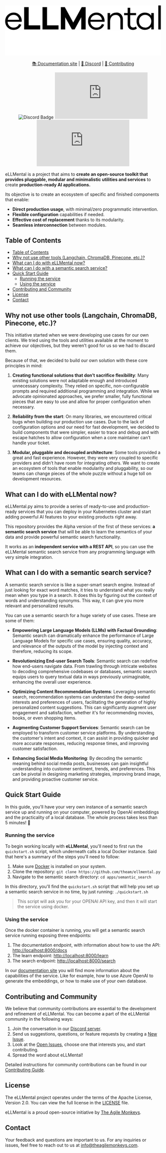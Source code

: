 ![eLLMental](website/static/img/logoellmental.png#gh-light-mode-only)
![eLLMental](website/static/img/ellemental%20white.png#gh-dark-mode-only)

<div align="center">

[📚 Documentation site](https://python.ellmental.com) | [💬 Discord](https://discord.gg/34cBbvjjAx) | [🤝 Contributing](./CONTRIBUTING.md)

</div>

<div align="center">

![Discord Badge](https://img.shields.io/discord/1130503844024029294)
![License Badge](https://img.shields.io/github/license/theam/ellmental.py)
![GitHub issues Badge](https://img.shields.io/github/issues/theam/ellmental.py)

</div>

eLLMental is a project that aims to **create an open-source toolkit that provides pluggable, modular and minimalistic utilities and services** to create **production-ready AI applications.**

Its objective is to create an ecosystem of specific and finished components that enable:

- **Direct production usage**, with minimal/zero programmatic intervention.
- **Flexible configuration** capabilities if needed.
- **Effective cost of replacement** thanks to its modularity.
- **Seamless interconnection** between modules.

## Table of Contents

- [Table of Contents](#table-of-contents)
- [Why not use other tools (Langchain, ChromaDB, Pinecone, etc.)?](#why-not-use-other-tools-langchain-chromadb-pinecone-etc)
- [What can I do with eLLMental now?](#what-can-i-do-with-ellmental-now)
- [What can I do with a semantic search service?](#what-can-i-do-with-a-semantic-search-service)
- [Quick Start Guide](#quick-start-guide)
  - [Running the service](#running-the-service)
  - [Using the service](#using-the-service)
- [Contributing and Community](#contributing-and-community)
- [License](#license)
- [Contact](#contact)

## Why not use other tools (Langchain, ChromaDB, Pinecone, etc.)?

This initiative started when we were developing use cases for our own clients. We tried using the tools and utilities available at the moment to achieve our objectives, but they weren’t good for us so we had to discard them.

Because of that, we decided to build our own solution with these core principles in mind:

1. **Creating functional solutions that don’t sacrifice flexibility**: Many existing solutions were not adaptable enough and introduced unnecessary complexity. They relied on specific, non-configurable prompts and required additional programming and integration. While we advocate opinionated approaches, we prefer smaller, fully functional pieces that are easy to use and allow for proper configuration when necessary.

2. **Reliability from the start**: On many libraries, we encountered critical bugs when building our production use cases. Due to the lack of configuration options and our need for fast development, we decided to build components that were simpler, easier to trace and debug and with escape hatches to allow configuration when a core maintainer can’t handle your ticket.

3. **Modular, pluggable and decoupled architecture**: Some tools provided a great and fast experience. However, they were very coupled to specific providers and didn’t have room for integrating others. We want to create an ecosystem of tools that enable modularity and pluggability, so our teams can change pieces of the whole puzzle without a huge toll on development resources.

## What can I do with eLLMental now?

eLLMental.py aims to provide a series of ready-to-use and production-ready services that you can deploy in your Kubernetes cluster and start adding powerful AI features to your existing products right away.

This repository provides the Alpha version of the first of these services: **a semantic search service** that will be able to learn the semantics of your data and provide powerful semantic search functionality.

It works as an **independent service with a REST API**, so you can use the eLLMental semantic search service from any programming language with very simple integration.

## What can I do with a semantic search service?

A semantic search service is like a super-smart search engine. Instead of just looking for exact word matches, it tries to understand what you really mean when you type in a search. It does this by figuring out the context of words and understanding synonyms. This way, it can give you more relevant and personalized results.

You can use a semantic search for a huge variety of use cases. These are some of them:

- **Empowering Large Language Models (LLMs) with Factual Grounding**: Semantic search can dramatically enhance the performance of Large Language Models for specific use cases, ensuring quality, accuracy, and relevance of the outputs of the model by injecting context and therefore, reducing its scope.

- **Revolutionizing End-user Search Tools**: Semantic search can redefine how end-users navigate data. From trawling through intricate websites to decoding comprehensive codebases or databases, semantic search equips users to query textual data in ways previously unimaginable, enhancing the overall user experience.

- **Optimizing Content Recommendation Systems**: Leveraging semantic search, recommendation systems can understand the deep-seated interests and preferences of users, facilitating the generation of highly personalized content suggestions. This can significantly augment user engagement and satisfaction, whether it's for recommending movies, books, or even shopping items.

- **Augmenting Customer Support Services**: Semantic search can be employed to transform customer service platforms. By understanding the customer's intent and context, it can assist in providing quicker and more accurate responses, reducing response times, and improving customer satisfaction.

- **Enhancing Social Media Monitoring**: By decoding the semantic meaning behind social media posts, businesses can gain insightful understanding into customer sentiment, trends, and preferences. This can be pivotal in designing marketing strategies, improving brand image, and providing proactive customer service.

## Quick Start Guide

In this guide, you'll have your very own instance of a semantic search service up and running on your computer,
powered by OpenAI embeddings and the practicality of a local database. The whole process takes less than 5 minutes! 🌈

### Running the service

To begin working locally with **eLLMental**, you'll need to first run the `quickstart.sh` script, which underneath calls
a local Docker instance. Said that here's a summary of the steps you'll need to follow:

1. Make sure [Docker](https://www.docker.com/) is installed on your system.
2. Clone the repository: `git clone https://github.com/theam/ellmental.py`
3. Navigate to the semantic search directory: `cd apps/semantic_search`

In this directory, you'll find the `quickstart.sh` script that will help you set up a semantic search service in no time, by
just running: `./quickstart.sh`

> This script will ask you for your OPENAI API key, and then it will start the service using
> docker.

### Using the service

Once the docker container is running, you will get a semantic search service running exposing three endpoints:

1. The documentation endpoint, with information about how to use the API: [http://localhost:8000/docs](http://localhost:8000/docs)
2. The learn endpoint: [http://localhost:8000/learn](http://localhost:8000/learn)
3. The search endpoint: [http://localhost:8000/search](http://localhost:8000/search)

In our [documentation site](https://python.ellmental.com) you will find more information about the capabilities of the service. Like for example, how to use Azure OpenAI to generate the embeddings, or how to make use of your own database.

## Contributing and Community

We believe that community contributions are essential to the development and refinement of eLLMental. You can become a part of the eLLMental community in the following ways:

1. Join the conversation in our [Discord server](https://discord.gg/34cBbvjjAx).
2. Send us suggestions, questions, or feature requests by creating a [New Issue](https://github.com/theam/ellmental.py/issues/new).
3. Look at the [Open Issues](https://github.com/theam/ellmental.py/issues), choose one that interests you, and start contributing.
4. Spread the word about eLLMental!

Detailed instructions for community contributions can be found in our [Contributing Guide](./CONTRIBUTING.md).

## License

The eLLMental project operates under the terms of the Apache License, Version 2.0. You can view the full license in the [LICENSE](LICENSE) file.

eLLMental is a proud open-source initiative by [The Agile Monkeys](https://www.theagilemonkeys.com/).

## Contact

Your feedback and questions are important to us. For any inquiries or issues, feel free to reach out to us at [info@theagilemonkeys.com](mailto:info@theagilemonkeys.com).
